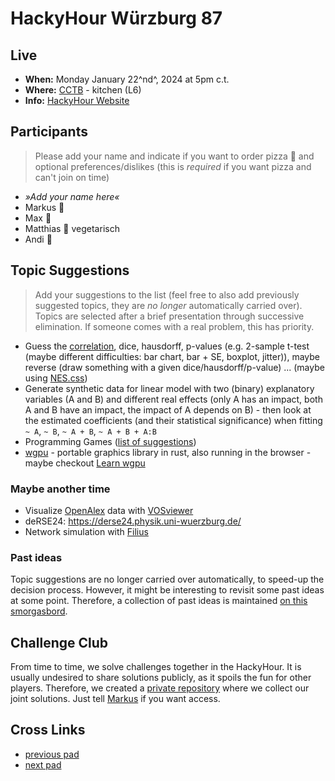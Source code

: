 # HackyHour Würzburg 87

## Live
 - **When:** Monday January 22^nd^, 2024 at 5pm c.t.
 - **Where:** <!-- Physics Department - Seminar Room **SE2** in [building P1](https://wueaddress.uni-wuerzburg.de/search/map/3612). -->[CCTB](https://www.google.de/maps/place/Zentrum+f%C3%BCr+Computergest%C3%BCtzte+und+Theoretische+Biologie+(CCTB),+Universit%C3%A4t+W%C3%BCrzburg/@49.7850748,9.9720102,18z/data=!3m1!4b1!4m5!3m4!1s0x47a28fc802e5e800:0x6b62d2cbd2e6f094!8m2!3d49.7849749!4d9.9729537) - kitchen (L6)
 - **Info:** [HackyHour Website](http://hackyhour.github.io/Wuerzburg/)

## Participants
> Please add your name and indicate if you want to order pizza :pizza: and optional preferences/dislikes (this is *required* if you want pizza and can't join on time)
 - *»Add your name here«*
 - Markus :pizza: 
 - Max :pizza: 
 - Matthias :pizza: vegetarisch
 - Andi :pizza:


## Topic Suggestions
> Add your suggestions to the list (feel free to also add previously suggested topics, they are *no longer* automatically carried over). Topics are selected after a brief presentation through successive elimination. If someone comes with a real problem, this has priority.

 - Guess the [correlation](https://www.guessthecorrelation.com/), dice, hausdorff, p-values (e.g. 2-sample t-test (maybe different difficulties: bar chart, bar + SE, boxplot, jitter)), maybe reverse (draw something with a given dice/hausdorff/p-value) ... (maybe using [NES.css](https://nostalgic-css.github.io/NES.css/))
 - Generate synthetic data for linear model with two (binary) explanatory variables (A and B) and different real effects (only A has an impact, both A and B have an impact, the impact of A depends on B) - then look at the estimated coefficients (and their statistical significance) when fitting `~ A`, `~ B`, `~ A + B`, `~ A + B + A:B`
 - Programming Games ([list of suggestions](https://x-team.com/blog/coding-games/amp/))
 - [wgpu](https://wgpu.rs) - portable graphics library in rust, also running in the browser - maybe checkout [Learn wgpu](https://sotrh.github.io/learn-wgpu/#what-is-wgpu)

### Maybe another time
 - Visualize [OpenAlex](https://openalex.org/) data with [VOSviewer](https://www.vosviewer.com/)
 - deRSE24: https://derse24.physik.uni-wuerzburg.de/
 - Network simulation with [Filius](https://www.lernsoftware-filius.de/Startseite)

### Past ideas

Topic suggestions are no longer carried over automatically, to speed-up the decision process. However, it might be interesting to revisit some past ideas at some point. Therefore, a collection of past ideas is maintained [on this smorgasbord](https://hackmd.io/@iimog/hhsb).

## Challenge Club

From time to time, we solve challenges together in the HackyHour.
It is usually undesired to share solutions publicly, as it spoils the fun for other players.
Therefore, we created a [private repository](https://github.com/HackyHour/Wuerzburg_ChallengeClub) where we collect our joint solutions. Just tell [Markus](https://github.com/iimog) if you want access.

## Cross Links
 - [previous pad](https://hackyhour.github.io/Wuerzburg/pad_archive/HackyHour_Wuerzburg_86)
 - [next pad](https://hackyhour.github.io/Wuerzburg/pad_archive/HackyHour_Wuerzburg_88)